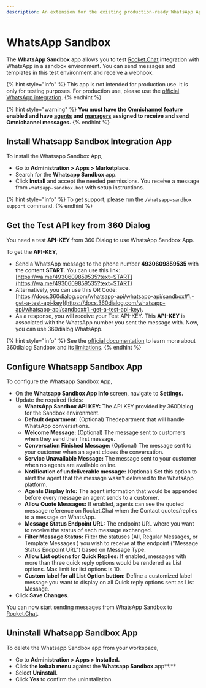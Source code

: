 ```yaml
---
description: An extension for the existing production-ready WhatsApp App.
---
```


# WhatsApp Sandbox

The **WhatsApp Sandbox** app allows you to test [Rocket.Chat](http://rocket.chat/) integration with WhatsApp in a sandbox environment. You can send messages and templates in this test environment and receive a webhook.

{% hint style="info" %}
This app is not intended for production use. It is only for testing purposes. For production use, please use the [official WhatsApp integration](../whatsapp-360dialog/).
{% endhint %}

{% hint style="warning" %}
**You must have the** [**Omnichannel feature**](https://docs.rocket.chat/use-rocket.chat/omnichannel#enable-omnichannel) **enabled and have** [**agents**](https://docs.rocket.chat/use-rocket.chat/omnichannel/agents) **and** [**managers**](https://docs.rocket.chat/use-rocket.chat/omnichannel/managers) **assigned to receive and send Omnichannel messages.**
{% endhint %}

## Install Whatsapp Sandbox Integration App

To install the Whatsapp Sandbox App,

* Go to **Administration > Apps > Marketplace.**
* Search for the **Whatsapp Sandbox** app.
* Click **Install** and accept the needed permissions.  You receive a message from `whatsapp-sandbox.bot` with setup instructions.

{% hint style="info" %}
To get support, please run the `/whatsapp-sandbox support` command.
{% endhint %}

## Get the Test API key from 360 Dialog

You need a test **API-KEY** from 360 Dialog to use WhatsApp Sandbox App.

To get the **API-KEY,**

* Send a WhatsApp message to the phone number **4930609859535** with the content **START.** You can use this link: [https://wa.me/4930609859535?text=START](https://wa.me/4930609859535?text=START)
* Alternatively, you can use this QR Code: [https://docs.360dialog.com/whatsapp-api/whatsapp-api/sandbox#1.-get-a-test-api-key](https://docs.360dialog.com/whatsapp-api/whatsapp-api/sandbox#1.-get-a-test-api-key).
* As a response, you will receive your Test API-KEY. This **API-KEY** is associated with the WhatsApp number you sent the message with. Now, you can use 360dialog WhatsApp.

{% hint style="info" %}
See the [official documentation](https://docs.360dialog.com/docs/whatsapp-api/sandbox) to learn more about 360dialog Sandbox and its[ limitations](https://docs.360dialog.com/docs/whatsapp-api/sandbox#sandbox-limitations).
{% endhint %}

## Configure Whatsapp Sandbox App

To configure the Whatsapp Sandbox App,

* On the **Whatsapp Sandbox App Info** screen, navigate to **Settings.**
* Update the required fields:
  * **WhatsApp Sandbox API KEY:** The API KEY provided by 360Dialog for the Sandbox environment.
  * **Default department:** (Optional) Thedepartment that will handle WhatsApp conversations.
  * **Welcome Message:** (Optional) The message sent to customers when they send their first message.
  * **Conversation Finished Message:** (Optional) The message  sent to your customer when an agent closes the conversation.
  * **Service Unavailable Message:** The message sent to your customer when no agents are available online.
  * **Notification of undeliverable message:** (Optional) Set this option to alert the agent that the message wasn't delivered to the WhatsApp platform.
  * **Agents Display Info:** The agent information that would be appended before every message an agent sends to a customer.
  * **Allow Quote Messages:** If enabled, agents can see the quoted message reference on Rocket.Chat when the Contact quotes/replies to a message on WhatsApp.
  * **Message Status Endpoint URL:** The endpoint URL where you want to receive the status of each message exchanged.
  * **Filter Message Status:** Filter the statuses (All, Regular Messages, or Template Messages ) you wish to receive at the endpoint ("Message Status Endpoint URL") based on Message Type.
  * **Allow List options for Quick Replies:** If enabled, messages with more than three quick reply options would be rendered as List options.  Max limit for list options is 10.
  * **Custom label for all List Option button:** Define a customized label message you want to display on all Quick reply options sent as List Message.
* Click **Save Changes**.

You can now start sending messages from WhatsApp Sandbox to [Rocket.Chat](http://rocket.chat/).

## Uninstall Whatsapp Sandbox App

To delete the Whatsapp Sandbox app from your workspace,

* Go to **Administration > Apps > Installed.**
* Click th**e kebab menu** against the **Whatsapp Sandbox** app**.**
* Select **Uninstall**.
* Click **Yes** to confirm the uninstallation.
